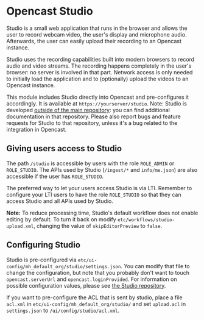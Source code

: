Opencast Studio
===============

Studio is a small web application that runs in the browser and allows the user to record webcam video, the user's display and microphone audio. Afterwards, the user can easily upload their recording to an Opencast instance.

Studio uses the recording capabilities built into modern browsers to record audio and video streams. The recording happens completely in the user's browser: no server is involved in that part. Network access is only needed to initially load the application and to (optionally) upload the videos to an Opencast instance.

This module includes Studio directly into Opencast and pre-configures it accordingly. It is available at `https://yourserver/studio`. Note: Studio is developed [outside of the main repository](https://github.com/elan-ev/opencast-studio): you can find additional documentation in that repository. Please also report bugs and feature requests for Studio to that repository, unless it's a bug related to the integration in Opencast.


## Giving users access to Studio

The path `/studio` is accessible by users with the role `ROLE_ADMIN` or `ROLE_STUDIO`. The APIs used by Studio (`/ingest/*` and `info/me.json`) are also accessible if the user has `ROLE_STUDIO`.

The preferred way to let your users access Studio is via LTI. Remember to configure your LTI users to have the role `ROLE_STUDIO` so that they can access Studio and all APIs used by Studio.

__Note:__ To reduce processing time, Studio's default workflow does not enable editing by default.  To turn it back on modify `etc/workflows/studio-upload.xml`, changing the value of `skipEditorPreview` to `false`.

## Configuring Studio

Studio is pre-configured via `etc/ui-config/mh_default_org/studio/settings.json`. You can modify that file to change the configuration, but note that you probably don't want to touch `opencast.serverUrl` and `opencast.loginProvided`. For information on possible configuration values, please see [the Studio repository](https://github.com/elan-ev/opencast-studio).

If you want to pre-configure the ACL that is sent by studio, place a file `acl.xml` in `etc/ui-config/mh_default_org/studio/` and set `upload.acl` in `settings.json` to `/ui/config/studio/acl.xml`.
